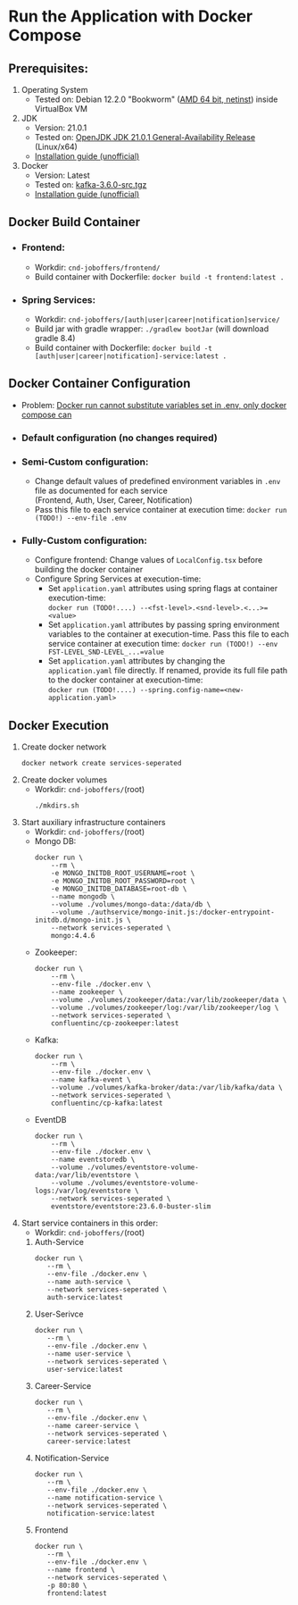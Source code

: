 # Run the Application with Docker Compose 

## Prerequisites:
 1. Operating System
    - Tested on: Debian 12.2.0 "Bookworm" ([AMD 64 bit, netinst](https://cdimage.debian.org/debian-cd/current/amd64/iso-cd/)) inside VirtualBox VM
 2. JDK
    - Version: 21.0.1
    - Tested on: [OpenJDK JDK 21.0.1 General-Availability Release](https://jdk.java.net/21/) (Linux/x64)
    - [Installation guide (unofficial)](https://www.linuxcapable.com/how-to-install-openjdk-21-on-ubuntu-linux/)
 3. Docker
    - Version: Latest
    - Tested on: [kafka-3.6.0-src.tgz](https://dlcdn.apache.org/kafka/3.6.0/)
    - [Installation guide (unofficial)](https://tecadmin.net/install-apache-kafka-debian/)

## Docker Build Container
- ### Frontend:
  - Workdir: `cnd-joboffers/frontend/`
  - Build container with Dockerfile: `docker build -t frontend:latest .`
- ### Spring Services:
  - Workdir: `cnd-joboffers/[auth|user|career|notification]service/`
  - Build jar with gradle wrapper: `./gradlew bootJar` (will download gradle 8.4)
  - Build container with Dockerfile: `docker build -t [auth|user|career|notification]-service:latest .`

## Docker Container Configuration
- Problem: [Docker run cannot substitute variables set in .env, only docker compose can](https://stackoverflow.com/questions/63714506/variable-substitution-in-env-file-for-docker-run-env-file)
- ### Default configuration (no changes required)
- ### Semi-Custom configuration:
    - Change default values of predefined environment variables in `.env` file as documented for each service\
      (Frontend, Auth, User, Career, Notification)
    - Pass this file to each service container at execution time: `docker run (TODO!) --env-file .env`
- ### Fully-Custom configuration:
  - Configure frontend: Change values of `LocalConfig.tsx` before building the docker container  
  - Configure Spring Services at execution-time:
    - Set `application.yaml` attributes using spring flags at container execution-time: \
      `docker run (TODO!....) --<fst-level>.<snd-level>.<...>=<value>`
    - Set `application.yaml` attributes by passing spring environment variables to the container at execution-time. Pass this file to each service container at execution time: `docker run (TODO!) --env FST-LEVEL_SND-LEVEL_...=value` 
    - Set `application.yaml` attributes by changing the `application.yaml` file directly. If renamed, provide its full file path to the docker container at execution-time: \
      `docker run (TODO!....) --spring.config-name=<new-application.yaml>`

## Docker Execution
1. Create docker network
    ```
    docker network create services-seperated
    ```
2. Create docker volumes
   - Workdir: `cnd-joboffers/`(root)
      ```
      ./mkdirs.sh
      ```
3. Start auxiliary infrastructure containers
   - Workdir: `cnd-joboffers/`(root)
   - Mongo DB:
       ```
       docker run \
           --rm \
           -e MONGO_INITDB_ROOT_USERNAME=root \
           -e MONGO_INITDB_ROOT_PASSWORD=root \
           -e MONGO_INITDB_DATABASE=root-db \
           --name mongodb \
           --volume ./volumes/mongo-data:/data/db \
           --volume ./authservice/mongo-init.js:/docker-entrypoint-initdb.d/mongo-init.js \
           --network services-seperated \
           mongo:4.4.6
       ```
   - Zookeeper:
       ```
       docker run \
           --rm \
           --env-file ./docker.env \
           --name zookeeper \
           --volume ./volumes/zookeeper/data:/var/lib/zookeeper/data \
           --volume ./volumes/zookeeper/log:/var/lib/zookeeper/log \
           --network services-seperated \
           confluentinc/cp-zookeeper:latest
       ```
   - Kafka:  
       ```
       docker run \
           --rm \
           --env-file ./docker.env \
           --name kafka-event \
           --volume ./volumes/kafka-broker/data:/var/lib/kafka/data \
           --network services-seperated \
           confluentinc/cp-kafka:latest
       ```
   - EventDB 
       ```
       docker run \
           --rm \
           --env-file ./docker.env \
           --name eventstoredb \
           --volume ./volumes/eventstore-volume-data:/var/lib/eventstore \
           --volume ./volumes/eventstore-volume-logs:/var/log/eventstore \
           --network services-seperated \
           eventstore/eventstore:23.6.0-buster-slim
       ```   
4. Start service containers in this order:
   - Workdir: `cnd-joboffers/`(root)
   1. Auth-Service
      ```
      docker run \
         --rm \
         --env-file ./docker.env \
         --name auth-service \
         --network services-seperated \
         auth-service:latest
      ```
   2. User-Serivce
      ```
      docker run \
         --rm \
         --env-file ./docker.env \
         --name user-service \
         --network services-seperated \
         user-service:latest
      ```
   3. Career-Service
      ```
      docker run \
         --rm \
         --env-file ./docker.env \
         --name career-service \
         --network services-seperated \
         career-service:latest
      ```  
   4. Notification-Service
      ```
      docker run \
         --rm \
         --env-file ./docker.env \
         --name notification-service \
         --network services-seperated \
         notification-service:latest
      ```          
   5. Frontend 
      ```
      docker run \
         --rm \
         --env-file ./docker.env \
         --name frontend \
         --network services-seperated \
         -p 80:80 \
         frontend:latest
      ```  